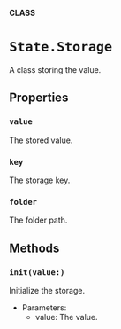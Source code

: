 **CLASS**

# `State.Storage`

A class storing the value.

## Properties
### `value`

The stored value.

### `key`

The storage key.

### `folder`

The folder path.

## Methods
### `init(value:)`

Initialize the storage.
- Parameters:
    - value: The value.
